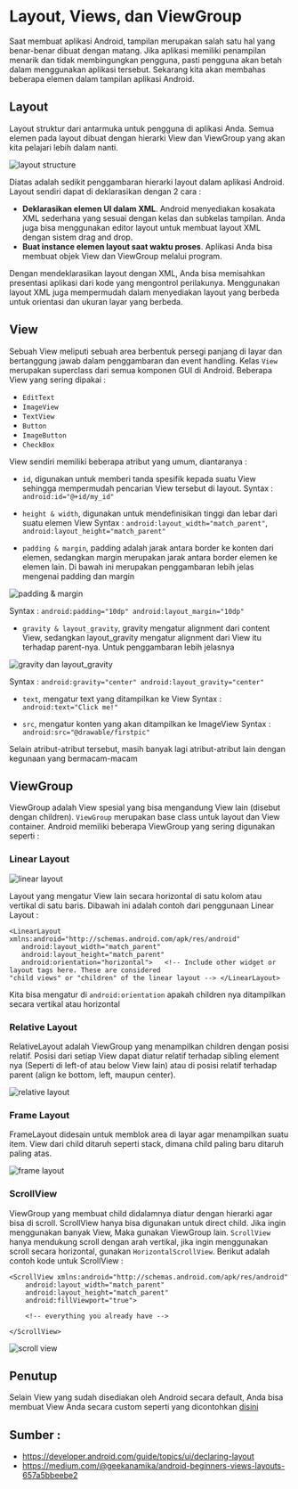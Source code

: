 # Layout, Views, dan ViewGroup

Saat membuat aplikasi Android, tampilan merupakan salah satu hal yang benar-benar dibuat dengan matang. Jika aplikasi memiliki penampilan menarik dan tidak membingungkan pengguna, pasti pengguna akan betah dalam menggunakan aplikasi tersebut. Sekarang kita akan membahas beberapa elemen dalam tampilan aplikasi Android. 

## Layout

Layout struktur dari antarmuka untuk pengguna di aplikasi Anda. Semua elemen pada layout dibuat dengan hierarki View dan ViewGroup yang akan kita pelajari lebih dalam nanti. 

![layout structure](img/layout-structure.png)

Diatas adalah sedikit penggambaran hierarki layout dalam aplikasi Android. Layout sendiri dapat di deklarasikan dengan 2 cara :

- **Deklarasikan elemen UI dalam XML**. Android menyediakan kosakata XML sederhana yang sesuai dengan kelas dan subkelas tampilan. Anda juga bisa menggunakan editor layout untuk membuat layout XML dengan sistem drag and drop.
- **Buat instance elemen layout saat waktu proses**. Aplikasi Anda bisa membuat objek View dan ViewGroup melalui program. 

Dengan mendeklarasikan layout dengan XML, Anda bisa memisahkan presentasi aplikasi dari kode yang mengontrol perilakunya. Menggunakan layout XML juga mempermudah dalam menyediakan layout yang berbeda untuk orientasi dan ukuran layar yang berbeda.

## View

Sebuah View meliputi sebuah area berbentuk persegi panjang di layar dan bertanggung jawab dalam penggambaran dan event handling. Kelas `View` merupakan superclass dari semua komponen GUI di Android. Beberapa View yang sering dipakai :

- `EditText`
- `ImageView`
- `TextView`
- `Button`
- `ImageButton`
- `CheckBox`

View sendiri memiliki beberapa atribut yang umum, diantaranya :

- `id`, digunakan untuk memberi tanda spesifik kepada suatu View sehingga mempermudah pencarian View tersebut di layout.
  Syntax : `android:id="@+id/my_id"`

- `height & width`, digunakan untuk mendefinisikan tinggi dan lebar dari suatu elemen View
  Syntax : `android:layout_width="match_parent"`, `android:layout_height="match_parent"`

- `padding & margin`, padding adalah jarak antara border ke konten dari elemen, sedangkan margin merupakan jarak antara border elemen ke elemen lain. Di bawah ini merupakan penggambaran lebih jelas mengenai padding dan margin
  
![padding & margin](img/padding-margin.jpg)

Syntax : `android:padding="10dp" android:layout_margin="10dp"`

- `gravity & layout_gravity`, gravity mengatur alignment dari content View, sedangkan layout_gravity mengatur alignment dari View itu terhadap parent-nya. Untuk penggambaran lebih jelasnya

![gravity dan layout_gravity](img/gravity.png)

Syntax : `android:gravity="center" android:layout_gravity="center"`

- `text`, mengatur text yang ditampilkan ke View
  Syntax : `android:text="Click me!"`

- `src`, mengatur konten yang akan ditampilkan ke ImageView
  Syntax : `android:src="@drawable/firstpic"`

Selain atribut-atribut tersebut, masih banyak lagi atribut-atribut lain dengan kegunaan yang bermacam-macam

## ViewGroup

ViewGroup adalah View spesial yang bisa mengandung View lain (disebut dengan children). `ViewGroup` merupakan base class untuk layout dan View container. Android memiliki beberapa ViewGroup yang sering digunakan seperti :

### Linear Layout

![linear layout](img/linear-layout.png)

Layout yang mengatur View lain secara horizontal di satu kolom atau vertikal di satu baris. Dibawah ini adalah contoh dari penggunaan Linear Layout :

```
<LinearLayout xmlns:android="http://schemas.android.com/apk/res/android"
   android:layout_width="match_parent"
   android:layout_height="match_parent"
   android:orientation="horizontal">   <!-- Include other widget or layout tags here. These are considered
"child views" or "children" of the linear layout --> </LinearLayout>
```

Kita bisa mengatur di `android:orientation` apakah children nya ditampilkan secara vertikal atau horizontal

### Relative Layout

RelativeLayout adalah ViewGroup yang menampilkan children dengan posisi relatif. Posisi dari setiap View dapat diatur relatif terhadap sibling element nya (Seperti di left-of atau below View lain) atau di posisi relatif terhadap parent (align ke bottom, left, maupun center).

![relative layout](img/relative-layout.png)

### Frame Layout

FrameLayout didesain untuk memblok area di layar agar menampilkan suatu item.  View dari child ditaruh seperti stack, dimana child paling baru ditaruh paling atas.

![frame layout](img/frame-layout.jpeg)

### ScrollView

ViewGroup yang membuat child didalamnya diatur dengan hierarki agar bisa di scroll. ScrollView hanya bisa digunakan untuk direct child. Jika ingin menggunakan banyak View, Maka gunakan ViewGroup lain. `ScrollView` hanya mendukung scroll dengan arah vertikal, jika ingin menggunakan scroll secara horizontal, gunakan `HorizontalScrollView`. Berikut adalah contoh kode untuk ScrollView :

```
<ScrollView xmlns:android="http://schemas.android.com/apk/res/android"
    android:layout_width="match_parent"
    android:layout_height="match_parent"
    android:fillViewport="true">
    
    <!-- everything you already have -->
    
</ScrollView>
```
![scroll view](img/scroll-view.png)

## Penutup

Selain View yang sudah disediakan oleh Android secara default, Anda bisa membuat View Anda secara custom seperti yang dicontohkan [disini](https://developer.android.com/guide/topics/ui/custom-components)

## Sumber :

- https://developer.android.com/guide/topics/ui/declaring-layout
- https://medium.com/@geekanamika/android-beginners-views-layouts-657a5bbeebe2